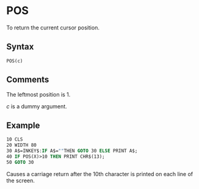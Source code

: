 # POS

To return the current cursor position.

## Syntax

`POS(c)`

## Comments

The leftmost position is 1.

*c* is a dummy argument.

## Example

```vb
10 CLS
20 WIDTH 80
30 A$=INKEY$:IF A$=""THEN GOTO 30 ELSE PRINT A$;
40 IF POS(X)>10 THEN PRINT CHR$(13);
50 GOTO 30
```

Causes a carriage return after the 10th character is printed on each line of the screen.
